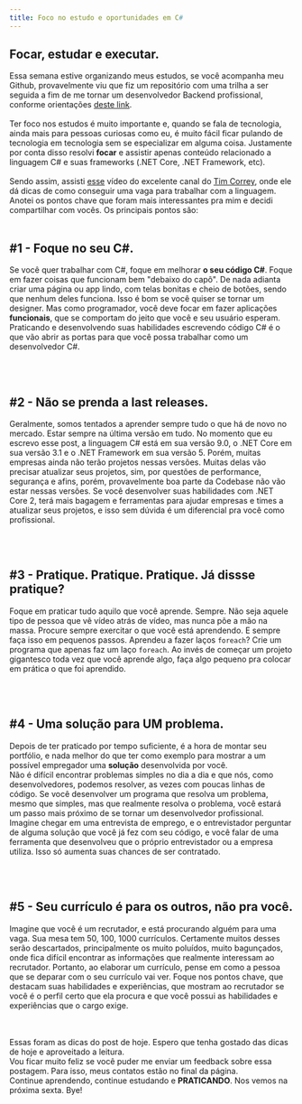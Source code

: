 ```yaml
---
title: Foco no estudo e oportunidades em C#
---
```

## Focar, estudar e executar.
Essa semana estive organizando meus estudos, se você acompanha meu Github, provavelmente viu que fiz um repositório com uma trilha a ser seguida a fim de me tornar um desenvolvedor Backend profissional, conforme orientações [deste link](https://roadmap.sh/backend).
<br></br>
Ter foco nos estudos é muito importante e, quando se fala de tecnologia, ainda mais para pessoas curiosas como eu, é muito fácil ficar pulando de tecnologia em tecnologia sem se especializar em alguma coisa. Justamente por conta disso resolvi <strong>focar</strong> e assistir apenas conteúdo relacionado a linguagem C# e suas frameworks (.NET Core, .NET Framework, etc).
<br></br>
Sendo assim, assisti [esse](https://www.youtube.com/watch?v=JnTw3VBz3rg&t=1583s) vídeo do excelente canal do [Tim Correy](https://www.youtube.com/user/IAmTimCorey), onde ele dá dicas de como conseguir uma vaga para trabalhar com a linguagem. Anotei os pontos chave que foram mais interessantes pra mim e decidi compartilhar com vocês. Os principais pontos são:
<br></br>

## #1 - Foque no seu C#.
Se você quer trabalhar com C#, foque em melhorar <strong>o seu código C#</strong>. Foque em fazer coisas que funcionam bem "debaixo do capô". De nada adianta criar uma página ou app lindo, com telas bonitas e cheio de botões, sendo que nenhum deles funciona. Isso é bom se você quiser se tornar um designer. Mas como programador, você deve focar em fazer aplicações <strong>funcionais</strong>, que se comportam do jeito que você e seu usuário esperam. Praticando e desenvolvendo suas habilidades escrevendo código C# é o que vão abrir as portas para que você possa trabalhar como um desenvolvedor C#.

<br></br>

## #2 - Não se prenda a last releases.
Geralmente, somos tentados a aprender sempre tudo o que há de novo no mercado. Estar sempre na última versão em tudo. No momento que eu escrevo esse post, a linguagem C# está em sua versão 9.0, o .NET Core em sua versão 3.1 e o .NET Framework em sua versão 5. Porém, muitas empresas ainda não terão projetos nessas versões. Muitas delas vão precisar atualizar seus projetos, sim, por questões de performance, segurança e afins, porém, provavelmente boa parte da Codebase não vão estar nessas versões. Se você desenvolver suas habilidades com .NET Core 2, terá mais bagagem e ferramentas para ajudar empresas e times a atualizar seus projetos, e isso sem dúvida é um diferencial pra você como profissional.

<br></br>

## #3 - Pratique. Pratique. Pratique. Já dissse pratique?
Foque em praticar tudo aquilo que você aprende. Sempre. Não seja aquele tipo de pessoa que vê vídeo atrás de vídeo, mas nunca põe a mão na massa. Procure sempre exercitar o que você está aprendendo. E sempre faça isso em pequenos passos. Aprendeu a fazer laços <code>foreach</code>? Crie um programa que apenas faz um laço <code>foreach</code>. Ao invés de começar um projeto gigantesco toda vez que você aprende algo, faça algo pequeno pra colocar em prática o que foi aprendido.

<br></br>

## #4 - Uma solução para <strong>UM </strong> problema.
Depois de ter praticado por tempo suficiente, é a hora de montar seu portfólio, e nada melhor do que ter como exemplo para mostrar a um possível empregador uma <strong>solução</strong> desenvolvida por você. \
Não é difícil encontrar problemas simples no dia a dia e que nós, como desenvolvedores, podemos resolver, as vezes com poucas linhas de código. Se você desenvolver um programa que resolva um problema, mesmo que simples, mas que realmente resolva o problema, você estará um passo mais próximo de se tornar um desenvolvedor profissional. \
Imagine chegar em uma entrevista de emprego, e o entrevistador perguntar de alguma solução que você já fez com seu código, e você falar de uma ferramenta que desenvolveu que o próprio entrevistador ou a empresa utiliza. Isso só aumenta suas chances de ser contratado.

<br></br>

## #5 - Seu currículo é para os outros, não pra você.
Imagine que você é um recrutador, e está procurando alguém para uma vaga. Sua mesa tem 50, 100, 1000 currículos. Certamente muitos desses serão descartados, principalmente os muito poluídos, muito bagunçados, onde fica difícil encontrar as informações que realmente interessam ao recrutador. Portanto, ao elaborar um currículo, pense em como a pessoa que se deparar com o seu currículo vai ver. Foque nos pontos chave, que destacam suas habilidades e experiências, que mostram ao recrutador se você é o perfil certo que ela procura e que você possui as habilidades e experiências que o cargo exige.

<br></br>
Essas foram as dicas do post de hoje. Espero que tenha gostado das dicas de hoje e aproveitado a leitura. \
Vou ficar muito feliz se você puder me enviar um feedback sobre essa postagem. Para isso, meus contatos estão no final da página. \
Continue aprendendo, continue estudando e <strong>PRATICANDO</strong>. Nos vemos na próxima sexta. Bye!
